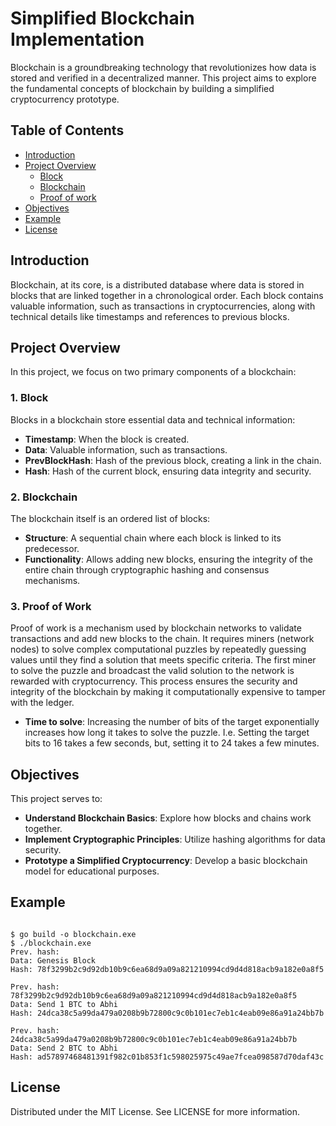 # Simplified Blockchain Implementation

Blockchain is a groundbreaking technology that revolutionizes how data is stored and verified in a decentralized manner. This project aims to explore the fundamental concepts of blockchain by building a simplified cryptocurrency prototype.

## Table of Contents

- [Introduction](#introduction)
- [Project Overview](#project-overview)
  - [Block](#1-block)
  - [Blockchain](#2-blockchain)
  - [Proof of work](#3-proof-of-work)
- [Objectives](#objectives)
- [Example](#example)
- [License](#license)

## Introduction

Blockchain, at its core, is a distributed database where data is stored in blocks that are linked together in a chronological order. Each block contains valuable information, such as transactions in cryptocurrencies, along with technical details like timestamps and references to previous blocks.

## Project Overview

In this project, we focus on two primary components of a blockchain:

### 1. Block

Blocks in a blockchain store essential data and technical information:
- **Timestamp**: When the block is created.
- **Data**: Valuable information, such as transactions.
- **PrevBlockHash**: Hash of the previous block, creating a link in the chain.
- **Hash**: Hash of the current block, ensuring data integrity and security.

### 2. Blockchain

The blockchain itself is an ordered list of blocks:
- **Structure**: A sequential chain where each block is linked to its predecessor.
- **Functionality**: Allows adding new blocks, ensuring the integrity of the entire chain through cryptographic hashing and consensus mechanisms.

### 3. Proof of Work

Proof of work is a mechanism used by blockchain networks to validate transactions and add new blocks to the chain. It requires miners (network nodes) to solve complex computational puzzles by repeatedly guessing values until they find a solution that meets specific criteria. The first miner to solve the puzzle and broadcast the valid solution to the network is rewarded with cryptocurrency. This process ensures the security and integrity of the blockchain by making it computationally expensive to tamper with the ledger. 

- **Time to solve**: Increasing the number of bits of the target exponentially increases how long it takes to solve the puzzle. I.e. Setting the target bits to 16 takes a few seconds, but, setting it to 24 takes a few minutes.

## Objectives

This project serves to:
- **Understand Blockchain Basics**: Explore how blocks and chains work together.
- **Implement Cryptographic Principles**: Utilize hashing algorithms for data security.
- **Prototype a Simplified Cryptocurrency**: Develop a basic blockchain model for educational purposes.

## Example

```

$ go build -o blockchain.exe
$ ./blockchain.exe
Prev. hash: 
Data: Genesis Block
Hash: 78f3299b2c9d92db10b9c6ea68d9a09a821210994cd9d4d818acb9a182e0a8f5

Prev. hash: 78f3299b2c9d92db10b9c6ea68d9a09a821210994cd9d4d818acb9a182e0a8f5
Data: Send 1 BTC to Abhi
Hash: 24dca38c5a99da479a0208b9b72800c9c0b101ec7eb1c4eab09e86a91a24bb7b

Prev. hash: 24dca38c5a99da479a0208b9b72800c9c0b101ec7eb1c4eab09e86a91a24bb7b
Data: Send 2 BTC to Abhi
Hash: ad57897468481391f982c01b853f1c598025975c49ae7fcea098587d70daf43c
```
## License

Distributed under the MIT License. See LICENSE for more information.